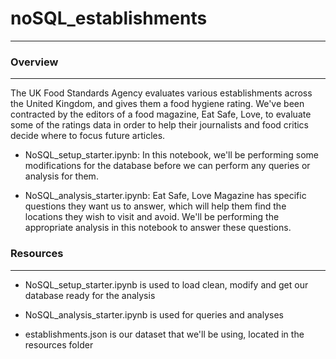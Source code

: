 # noSQL_establishments
------------------------------------

### Overview
------------

The UK Food Standards Agency evaluates various establishments across the United Kingdom, and gives them a food hygiene rating. We've been contracted by the editors of a food magazine, Eat Safe, Love, to evaluate some of the ratings data in order to help their journalists and food critics decide where to focus future articles.

- NoSQL_setup_starter.ipynb: In this notebook, we'll be performing some modifications for the database before we can perform any queries or analysis for them. 

- NoSQL_analysis_starter.ipynb: Eat Safe, Love Magazine has specific questions they want us to answer, which will help them find the locations they wish to visit and avoid. We'll be performing the appropriate analysis in this notebook to answer these questions.



### Resources
-------------

- NoSQL_setup_starter.ipynb is used to load clean, modify and get our database ready for the analysis

- NoSQL_analysis_starter.ipynb is used for queries and analyses

- establishments.json is our dataset that we'll be using, located in the resources folder

